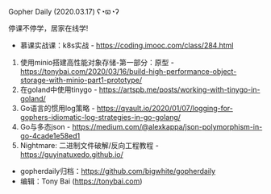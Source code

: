 Gopher Daily (2020.03.17) ʕ◔ϖ◔ʔ

停课不停学，居家在线学! 
* 慕课实战课：k8s实战 - https://coding.imooc.com/class/284.html

1. 使用minio搭建高性能对象存储-第一部分：原型 - https://tonybai.com/2020/03/16/build-high-performance-object-storage-with-minio-part1-prototype/
2. 在goland中使用tinygo - https://artspb.me/posts/working-with-tinygo-in-goland/
3. Go语言的惯用log策略 - https://qvault.io/2020/01/07/logging-for-gophers-idiomatic-log-strategies-in-go-golang/
4. Go与多态json - https://medium.com/@alexkappa/json-polymorphism-in-go-4cade1e58ed1
5. Nightmare: 二进制文件破解/反向工程教程 - https://guyinatuxedo.github.io/

* gopherdaily归档：https://github.com/bigwhite/gopherdaily
* 编辑：Tony Bai (https://tonybai.com)
